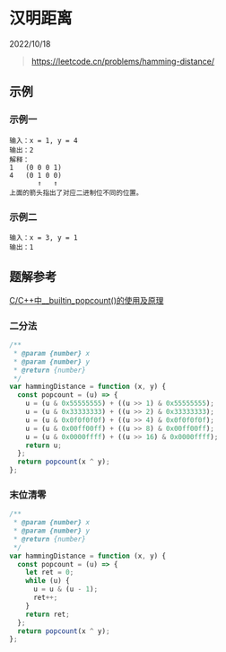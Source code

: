 # 汉明距离

2022/10/18

> <https://leetcode.cn/problems/hamming-distance/>

## 示例

### 示例一

```text
输入：x = 1, y = 4
输出：2
解释：
1   (0 0 0 1)
4   (0 1 0 0)
       ↑   ↑
上面的箭头指出了对应二进制位不同的位置。
```

### 示例二

```text
输入：x = 3, y = 1
输出：1
```

## 题解参考

[C/C++中\_\_builtin_popcount()的使用及原理](https://blog.csdn.net/github_38148039/article/details/109598368)

### 二分法

```javascript
/**
 * @param {number} x
 * @param {number} y
 * @return {number}
 */
var hammingDistance = function (x, y) {
  const popcount = (u) => {
    u = (u & 0x55555555) + ((u >> 1) & 0x55555555);
    u = (u & 0x33333333) + ((u >> 2) & 0x33333333);
    u = (u & 0x0f0f0f0f) + ((u >> 4) & 0x0f0f0f0f);
    u = (u & 0x00ff00ff) + ((u >> 8) & 0x00ff00ff);
    u = (u & 0x0000ffff) + ((u >> 16) & 0x0000ffff);
    return u;
  };
  return popcount(x ^ y);
};
```

### 末位清零

```javascript
/**
 * @param {number} x
 * @param {number} y
 * @return {number}
 */
var hammingDistance = function (x, y) {
  const popcount = (u) => {
    let ret = 0;
    while (u) {
      u = u & (u - 1);
      ret++;
    }
    return ret;
  };
  return popcount(x ^ y);
};
```
